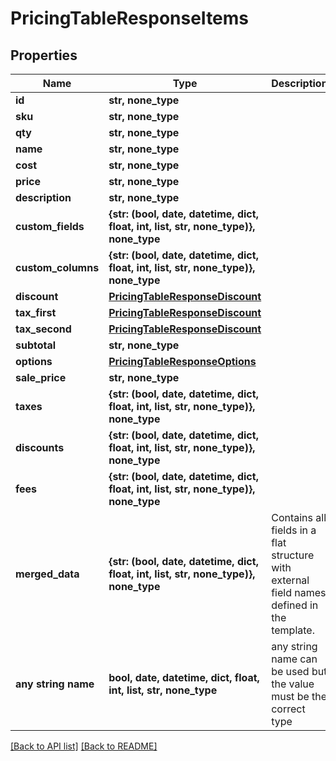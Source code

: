 # PricingTableResponseItems


## Properties
Name | Type | Description | Notes
------------ | ------------- | ------------- | -------------
**id** | **str, none_type** |  | [optional] 
**sku** | **str, none_type** |  | [optional] 
**qty** | **str, none_type** |  | [optional] 
**name** | **str, none_type** |  | [optional] 
**cost** | **str, none_type** |  | [optional] 
**price** | **str, none_type** |  | [optional] 
**description** | **str, none_type** |  | [optional] 
**custom_fields** | **{str: (bool, date, datetime, dict, float, int, list, str, none_type)}, none_type** |  | [optional] 
**custom_columns** | **{str: (bool, date, datetime, dict, float, int, list, str, none_type)}, none_type** |  | [optional] 
**discount** | [**PricingTableResponseDiscount**](PricingTableResponseDiscount.md) |  | [optional] 
**tax_first** | [**PricingTableResponseDiscount**](PricingTableResponseDiscount.md) |  | [optional] 
**tax_second** | [**PricingTableResponseDiscount**](PricingTableResponseDiscount.md) |  | [optional] 
**subtotal** | **str, none_type** |  | [optional] 
**options** | [**PricingTableResponseOptions**](PricingTableResponseOptions.md) |  | [optional] 
**sale_price** | **str, none_type** |  | [optional] 
**taxes** | **{str: (bool, date, datetime, dict, float, int, list, str, none_type)}, none_type** |  | [optional] 
**discounts** | **{str: (bool, date, datetime, dict, float, int, list, str, none_type)}, none_type** |  | [optional] 
**fees** | **{str: (bool, date, datetime, dict, float, int, list, str, none_type)}, none_type** |  | [optional] 
**merged_data** | **{str: (bool, date, datetime, dict, float, int, list, str, none_type)}, none_type** | Contains all fields in a flat structure with external field names defined in the template. | [optional] 
**any string name** | **bool, date, datetime, dict, float, int, list, str, none_type** | any string name can be used but the value must be the correct type | [optional]

[[Back to API list]](../README.md#documentation-for-api-endpoints) [[Back to README]](../README.md)


